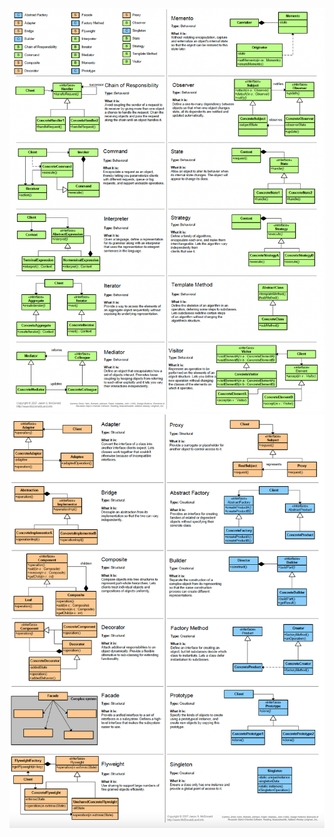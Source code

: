 ![design_patterns1.png](../_resources/design_patterns1.png)
![design_patterns2.png](../_resources/design_patterns2.png)